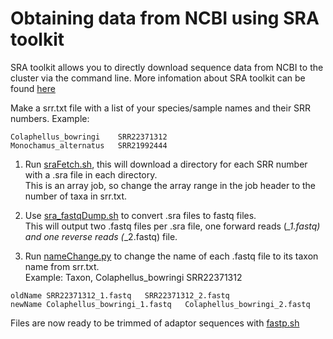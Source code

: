 # Obtaining data from NCBI using SRA toolkit 
SRA toolkit allows you to directly download sequence data from NCBI to the cluster via the command line. 
More infomation about SRA toolkit can be found [here](https://hpc.nih.gov/apps/sratoolkit.html)

Make a srr.txt file with a list of your species/sample names and their SRR numbers. 
Example: 
```
Colaphellus_bowringi	SRR22371312
Monochamus_alternatus	SRR21992444
```

1. Run [sraFetch.sh](sraFetch.sh), this will download a directory for each SRR number with a .sra file in each directory.  
   This is an array job, so change the array range in the job header to the number of taxa in srr.txt.



2. Use [sra_fastqDump.sh](sra_fastpDump.sh) to convert .sra files to fastq files.  
  This will output two .fastq files per .sra file, one forward reads (*_1.fastq) and one reverse reads (*_2.fastq) file. 
3. Run [nameChange.py](nameChange.py) to change the name of each .fastq file to its taxon name from srr.txt.  
   Example: Taxon, Colaphellus_bowringi	SRR22371312
```
oldName SRR22371312_1.fastq   SRR22371312_2.fastq
newName Colaphellus_bowringi_1.fastq   Colaphellus_bowringi_2.fastq
```
Files are now ready to be trimmed of adaptor sequences with [fastp.sh](fastp.sh)

